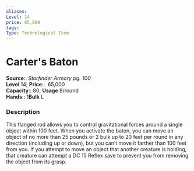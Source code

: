 ```yaml
---
aliases: 
Level: 14 
price: 65,000
tags: 
Type: Technological Item
---
```


# Carter's Baton

**Source**:: _Starfinder Armory pg. 100_  
**Level** 14;
**Price**::  65,000  
**Capacity**:: 80; **Usage** 8/round  
**Hands**:: 1**Bulk** L

### Description

This flanged rod allows you to control gravitational forces around a single object within 100 feet. When you activate the baton, you can move an object of no more than 25 pounds or 2 bulk up to 20 feet per round in any direction (including up or down), but you can’t move it farther than 100 feet from you. If you attempt to move an object that another creature is holding, that creature can attempt a DC 15 Reflex save to prevent you from removing the object from its grasp.
